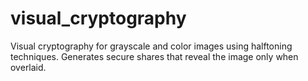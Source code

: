 # visual_cryptography
Visual cryptography for grayscale and color images using halftoning techniques. Generates secure shares that reveal the image only when overlaid.
